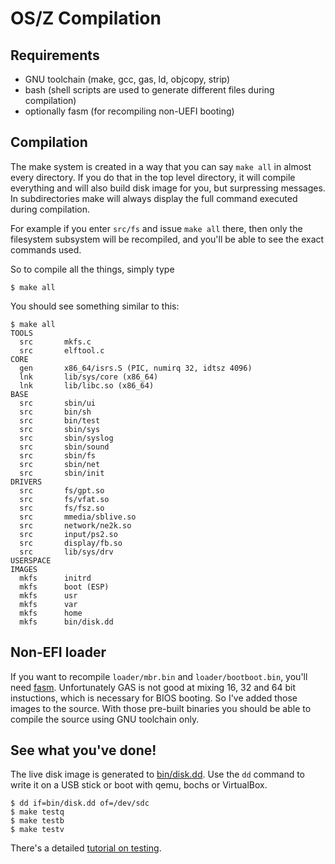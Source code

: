OS/Z Compilation
================

Requirements
------------

- GNU toolchain (make, gcc, gas, ld, objcopy, strip)
- bash (shell scripts are used to generate different files during compilation)
- optionally fasm (for recompiling non-UEFI booting)

Compilation
-----------

The make system is created in a way that you can say `make all` in almost every directory. If you do that in the top level
directory, it will compile everything and will also build disk image for you, but surpressing messages. In subdirectories make
will always display the full command executed during compilation.

For example if you enter `src/fs` and issue `make all` there, then only the filesystem subsystem will be recompiled, and
you'll be able to see the exact commands used.

So to compile all the things, simply type

```shell
$ make all
```

You should see something similar to this:

```
$ make all
TOOLS
  src		mkfs.c
  src		elftool.c
CORE
  gen		x86_64/isrs.S (PIC, numirq 32, idtsz 4096)
  lnk		lib/sys/core (x86_64)
  lnk		lib/libc.so (x86_64)
BASE
  src		sbin/ui
  src		bin/sh
  src		bin/test
  src		sbin/sys
  src		sbin/syslog
  src		sbin/sound
  src		sbin/fs
  src		sbin/net
  src		sbin/init
DRIVERS
  src		fs/gpt.so
  src		fs/vfat.so
  src		fs/fsz.so
  src		mmedia/sblive.so
  src		network/ne2k.so
  src		input/ps2.so
  src		display/fb.so
  src		lib/sys/drv
USERSPACE
IMAGES
  mkfs		initrd
  mkfs		boot (ESP)
  mkfs		usr
  mkfs		var
  mkfs		home
  mkfs		bin/disk.dd
```

Non-EFI loader
--------------

If you want to recompile `loader/mbr.bin` and `loader/bootboot.bin`, you'll need [fasm](http://flatassembler.net).
Unfortunately GAS is not good at mixing 16, 32 and 64 bit instuctions, which is necessary for BIOS booting. So
I've added those images to the source. With those pre-built binaries you should be able to compile the source using
GNU toolchain only.

See what you've done!
---------------------

The live disk image is generated to [bin/disk.dd](https://github.com/bztsrc/osz/blob/master/bin/disk.dd?raw=true). Use the
`dd` command to write it on a USB stick or boot with qemu, bochs or VirtualBox.

```
$ dd if=bin/disk.dd of=/dev/sdc
$ make testq
$ make testb
$ make testv
```

There's a detailed [tutorial on testing](https://github.com/bztsrc/osz/blob/master/docs/howto1-testing.md).
